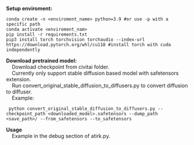 **Setup enviroment:**
```
conda create -n <enviroment_name> python=3.9 #or use -p with a specific path
conda activate <enviroment_nam> 
pip install -r requirements.txt
pip3 install torch torchvision torchaudio --index-url https://download.pytorch.org/whl/cu118 #install torch with cuda independently 
```
**Download pretrained model:** <br>
 &nbsp;&nbsp;&nbsp;&nbsp;Download checkpoint from civitai folder. <br>
 &nbsp;&nbsp;&nbsp;&nbsp;Currently only support stable diffusion based model with safetensors extension. <br>
 &nbsp;&nbsp;&nbsp;&nbsp;Run convert_original_stable_diffusion_to_diffusers.py to convert diffusion to diffuser. <br>
 &nbsp;&nbsp;&nbsp;&nbsp;Example: 
 ```
  python convert_original_stable_diffusion_to_diffusers.py --checkpoint_path <downloaded_model>.safetensors --dump_path <save_path>/ --from_safetensors --to_safetensors
 ```
 **Usage** <br> 
 &nbsp;&nbsp;&nbsp;&nbsp;Example in the debug section of atirk.py. <br>
